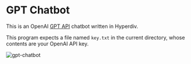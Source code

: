 # GPT Chatbot

This is an OpenAI [GPT API](https://platform.openai.com/docs/guides/gpt) chatbot written in Hyperdiv.

This program expects a file named `key.txt` in the current directory, whose contents are your OpenAI API key.

![gpt-chatbot](https://github.com/hyperdiv/hyperdiv-apps/assets/5980501/3f2d46ce-405c-43bd-b330-1e7e4e97dc22)
